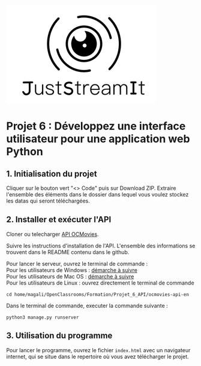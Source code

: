 ![justsreamit](images/juststreamit.png)

# Projet 6 : Développez une interface utilisateur pour une application web Python


## 1. Initialisation du projet

Cliquer sur le bouton vert "<> Code" puis sur Download ZIP.
Extraire l'ensemble des éléments dans le dossier dans lequel vous voulez stockez les datas qui seront téléchargées.


## 2. Installer et exécuter l'API

Cloner ou telecharger  [API OCMovies](https://github.com/OpenClassrooms-Student-Center/OCMovies-API-EN-FR).

Suivre les instructions d'installation de l'API. L'ensemble des informations se trouvent dans le README contenu dans le github.   

Pour lancer le serveur, ouvrez le terminal de commande :   
Pour les utilisateurs de Windows : [démarche à suivre ](https://support.kaspersky.com/fr/common/windows/14637#block0)  
Pour les utilisateurs de Mac OS : [démarche à suivre ](https://support.apple.com/fr-fr/guide/terminal/apd5265185d-f365-44cb-8b09-71a064a42125/mac)  
Pour les utilisateurs de Linux : ouvrez directement le terminal de commande   

```
cd home/magali/OpenClassrooms/Formation/Projet_6_API/ocmovies-api-en
```


Dans le terminal de commande, executer la commande suivante :
```
python3 manage.py runserver
```

## 3. Utilisation du programme

Pour lancer le programme, ouvrez le fichier `index.html` avec un navigateur internet, qui se situe dans le repertoire où vous avez télécharger le projet.



